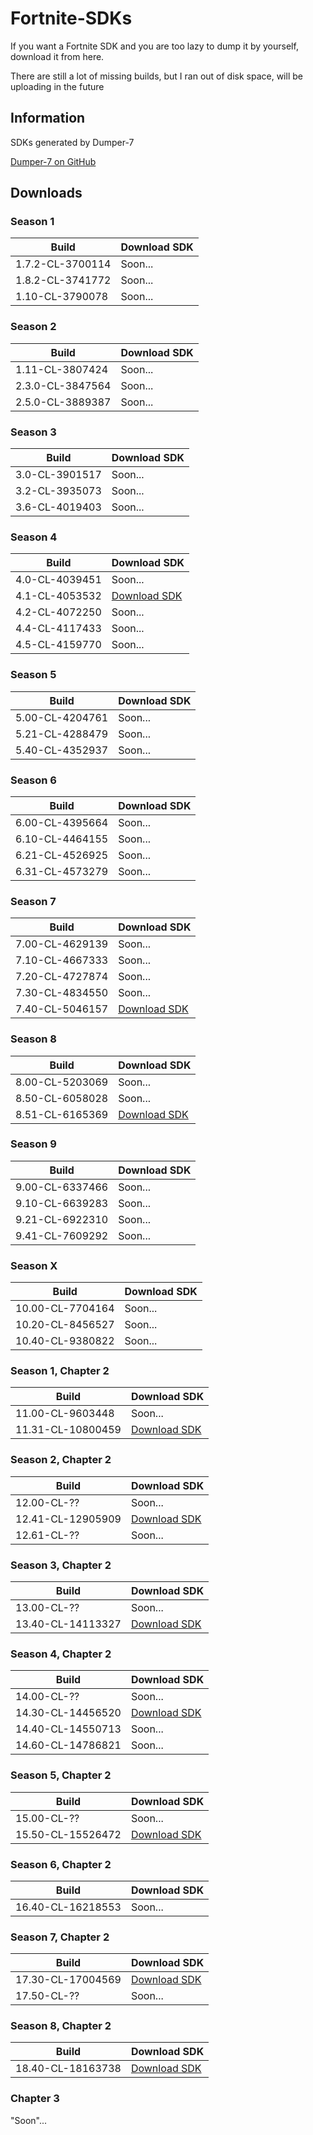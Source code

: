 # Fortnite-SDKs
If you want a Fortnite SDK and you are too lazy to dump it by yourself, download it from here.

There are still a lot of missing builds, but I ran out of disk space, will be uploading in the future

## Information
SDKs generated by Dumper-7

[Dumper-7 on GitHub](https://github.com/Encryqed/Dumper-7)

## Downloads

### Season 1
| Build | Download SDK |
| ------ | ------ |
|1.7.2-CL-3700114|Soon...|
|1.8.2-CL-3741772|Soon...|
|1.10-CL-3790078|Soon...|

### Season 2
| Build | Download SDK |
| ------ | ------ |
|1.11-CL-3807424|Soon...|
|2.3.0-CL-3847564|Soon...|
|2.5.0-CL-3889387|Soon...|

### Season 3
| Build | Download SDK |
| ------ | ------ |
|3.0-CL-3901517|Soon...|
|3.2-CL-3935073|Soon...|
|3.6-CL-4019403|Soon...|

### Season 4
| Build | Download SDK |
| ------ | ------ |
|4.0-CL-4039451|Soon...|
|4.1-CL-4053532|[Download SDK](https://github.com/ggsplayz/Fortnite-SDKs/raw/main/4.20.0-4053532+++Fortnite+Release-4.1-FortniteGame.zip)|
|4.2-CL-4072250|Soon...|
|4.4-CL-4117433|Soon...|
|4.5-CL-4159770|Soon...|

### Season 5
| Build | Download SDK |
| ------ | ------ |
|5.00-CL-4204761|Soon...|
|5.21-CL-4288479|Soon...|
|5.40-CL-4352937|Soon...|

### Season 6
| Build | Download SDK |
| ------ | ------ |
|6.00-CL-4395664|Soon...|
|6.10-CL-4464155|Soon...|
|6.21-CL-4526925|Soon...|
|6.31-CL-4573279|Soon...|

### Season 7
| Build | Download SDK |
| ------ | ------ |
|7.00-CL-4629139|Soon...|
|7.10-CL-4667333|Soon...|
|7.20-CL-4727874|Soon...|
|7.30-CL-4834550|Soon...|
|7.40-CL-5046157|[Download SDK](https://github.com/ggsplayz/Fortnite-SDKs/raw/main/4.22.0-5046157+++Fortnite+Release-7.40-FortniteGame.zip)|

### Season 8
| Build | Download SDK |
| ------ | ------ |
|8.00-CL-5203069|Soon...|
|8.50-CL-6058028|Soon...|
|8.51-CL-6165369|[Download SDK](https://github.com/ggsplayz/Fortnite-SDKs/raw/main/4.23.0-6165369+++Fortnite+Release-8.51-FortniteGame.zip)|

### Season 9
| Build | Download SDK |
| ------ | ------ |
|9.00-CL-6337466|Soon...|
|9.10-CL-6639283|Soon...|
|9.21-CL-6922310|Soon...|
|9.41-CL-7609292|Soon...|

### Season X
| Build | Download SDK |
| ------ | ------ |
|10.00-CL-7704164|Soon...|
|10.20-CL-8456527|Soon...|
|10.40-CL-9380822|Soon...|

### Season 1, Chapter 2
| Build | Download SDK |
| ------ | ------ |
|11.00-CL-9603448|Soon...|
|11.31-CL-10800459|[Download SDK](https://github.com/ggsplayz/Fortnite-SDKs/raw/main/4.24.0-10800459+++Fortnite+Release-11.31-FortniteGame.zip)|

### Season 2, Chapter 2
| Build | Download SDK |
| ------ | ------ |
|12.00-CL-??|Soon...|
|12.41-CL-12905909|[Download SDK](https://github.com/ggsplayz/Fortnite-SDKs/raw/main/4.25.0-12905909+++Fortnite+Release-12.41-FortniteGame.zip)|
|12.61-CL-??|Soon...|

### Season 3, Chapter 2
| Build | Download SDK |
| ------ | ------ |
|13.00-CL-??|Soon...|
|13.40-CL-14113327|[Download SDK](https://github.com/ggsplayz/Fortnite-SDKs/raw/main/4.26.0-14113327+++Fortnite+Release-13.40-FortniteGame.zip)|

### Season 4, Chapter 2
| Build | Download SDK |
| ------ | ------ |
|14.00-CL-??|Soon...|
|14.30-CL-14456520|[Download SDK](https://github.com/ggsplayz/Fortnite-SDKs/raw/main/4.26.0-14456520+++Fortnite+Release-14.30-FortniteGame.zip)|
|14.40-CL-14550713|Soon...|
|14.60-CL-14786821|Soon...|

### Season 5, Chapter 2
| Build | Download SDK |
| ------ | ------ |
|15.00-CL-??|Soon...|
|15.50-CL-15526472|[Download SDK](https://github.com/ggsplayz/Fortnite-SDKs/raw/main/4.26.0-15526472+++Fortnite+Release-15.50-FortniteGame.zip)|

### Season 6, Chapter 2
| Build | Download SDK |
| ------ | ------ |
|16.40-CL-16218553|Soon...|

### Season 7, Chapter 2
| Build | Download SDK |
| ------ | ------ |
|17.30-CL-17004569|[Download SDK](https://github.com/ggsplayz/Fortnite-SDKs/raw/main/4.26.1-17004569+++Fortnite+Release-17.30-FortniteGame.zip)|
|17.50-CL-??|Soon...|

### Season 8, Chapter 2
| Build | Download SDK |
| ------ | ------ |
|18.40-CL-18163738|[Download SDK](https://github.com/ggsplayz/Fortnite-SDKs/raw/main/4.26.1-18163738+++Fortnite+Release-18.40-FortniteGame.zip)|

### Chapter 3
"Soon"...
